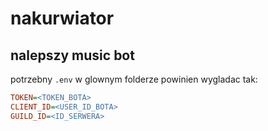 
# nakurwiator

## nalepszy music bot

potrzebny `.env` w glownym folderze
powinien wygladac tak:

```ini
TOKEN=<TOKEN_BOTA>
CLIENT_ID=<USER_ID_BOTA>
GUILD_ID=<ID_SERWERA>
```

